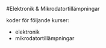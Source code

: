 #Elektronik & Mikrodatortillämpningar

koder för följande kurser:
-  elektronik
-  mikrodatortillämpningar
